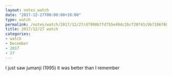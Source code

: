 ```yaml
---
layout: notes_watch
date: "2017-12-27T00:00:00+10:00"
type: watch
permalink: /notes/watch/2017/12/27/d7990b7fd755e49dc2bcf20f41c9b7186f807272.html
title: 2017/12/27 watch
categories:
- watch
- December
- 2017
- 27
---
```

I just saw jumanji (1995) it was better than I remember
